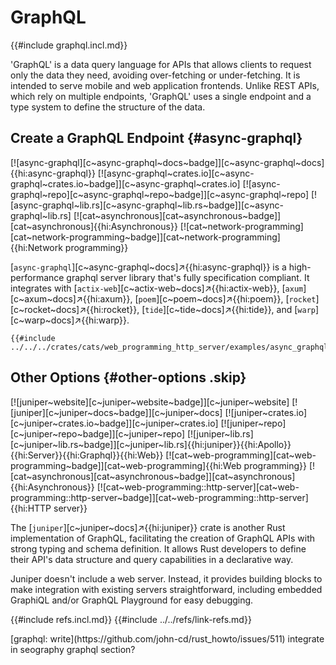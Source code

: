 # GraphQL

{{#include graphql.incl.md}}

'GraphQL' is a data query language for APIs that allows clients to request only the data they need, avoiding over-fetching or under-fetching. It is intended to serve mobile and web application frontends. Unlike REST APIs, which rely on multiple endpoints, 'GraphQL' uses a single endpoint and a type system to define the structure of the data.

## Create a GraphQL Endpoint {#async-graphql}

[![async-graphql][c~async-graphql~docs~badge]][c~async-graphql~docs]{{hi:async-graphql}}
[![async-graphql~crates.io][c~async-graphql~crates.io~badge]][c~async-graphql~crates.io]
[![async-graphql~repo][c~async-graphql~repo~badge]][c~async-graphql~repo]
[![async-graphql~lib.rs][c~async-graphql~lib.rs~badge]][c~async-graphql~lib.rs]
[![cat~asynchronous][cat~asynchronous~badge]][cat~asynchronous]{{hi:Asynchronous}}
[![cat~network-programming][cat~network-programming~badge]][cat~network-programming]{{hi:Network programming}}

[`async-graphql`][c~async-graphql~docs]↗{{hi:async-graphql}} is a high-performance graphql server library that's fully specification compliant. It integrates with [`actix-web`][c~actix-web~docs]↗{{hi:actix-web}}, [`axum`][c~axum~docs]↗{{hi:axum}}, [`poem`][c~poem~docs]↗{{hi:poem}}, [`rocket`][c~rocket~docs]↗{{hi:rocket}}, [`tide`][c~tide~docs]↗{{hi:tide}}, and [`warp`][c~warp~docs]↗{{hi:warp}}.

```rust,editable
{{#include ../../../crates/cats/web_programming_http_server/examples/async_graphql.rs:example}}
```

## Other Options {#other-options .skip}

[![juniper~website][c~juniper~website~badge]][c~juniper~website] [![juniper][c~juniper~docs~badge]][c~juniper~docs] [![juniper~crates.io][c~juniper~crates.io~badge]][c~juniper~crates.io] [![juniper~repo][c~juniper~repo~badge]][c~juniper~repo] [![juniper~lib.rs][c~juniper~lib.rs~badge]][c~juniper~lib.rs]{{hi:juniper}}{{hi:Apollo}}{{hi:Server}}{{hi:Graphql}}{{hi:Web}} [![cat~web-programming][cat~web-programming~badge]][cat~web-programming]{{hi:Web programming}} [![cat~asynchronous][cat~asynchronous~badge]][cat~asynchronous]{{hi:Asynchronous}} [![cat~web-programming::http-server][cat~web-programming::http-server~badge]][cat~web-programming::http-server]{{hi:HTTP server}}

The [`juniper`][c~juniper~docs]↗{{hi:juniper}} crate is another Rust implementation of GraphQL, facilitating the creation of GraphQL APIs with strong typing and schema definition. It allows Rust developers to define their API's data structure and query capabilities in a declarative way.

Juniper doesn't include a web server. Instead, it provides building blocks to make integration with existing servers straightforward, including embedded GraphiQL and/or GraphQL Playground for easy debugging.

{{#include refs.incl.md}}
{{#include ../../refs/link-refs.md}}

<div class="hidden">
[graphql: write](https://github.com/john-cd/rust_howto/issues/511) integrate in seography graphql section?
</div>
